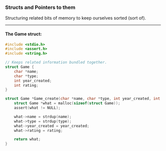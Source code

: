 ### Structs and Pointers to them
Structuring related bits of memory to keep ourselves sorted (sort of).
___

#### The Game struct:
```c
#include <stdio.h>
#include <assert.h>
#include <string.h>

// Keeps related information bundled together.
struct Game {
    char *name;
    char *type;
    int year_created;
    int rating;
}

struct Game *Game_create(char *name, char *type, int year_created, int rating) {
    struct Game *what = malloc(sizeof(struct Game));
    assert(what != NULL);

    what->name = strdup(name);
    what->type = strdup(type);
    what->year_created = year_created;
    what->rating = rating;

    return what;
}
```
